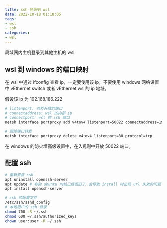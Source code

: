 ```yaml
---
title: ssh 登录到 wsl
date: 2022-10-18 01:18:05
tags:
- wsl
- ssh
categories:
- wsl
---
```


局域网内主机登录到其他主机的 wsl 

<!--more-->

## wsl 到 windows 的端口映射

在 wsl 中通过 ifconfig 查看 ip，一定要使用该 ip，不要使用 windows 网络设置中 vEthernet switch 或者 vEthernet wsl 的 ip 地址。

假设该 ip 为 192.168.186.222

```bash
# listenport: 对外开放的端口
# connectaddress: wsl 的内部 ip
# connectport: wsl 的 ssh 端口
netsh interface portproxy add v4tov4 listenport=50022 connectaddress=192.168.186.222 connectport=22 listenaddress=* protocol=tcp 

# 删除端口转发
netsh interface portproxy delete v4tov4 listenport=80 protocol=tcp
```

在 windows 的防火墙高级设置中，在入规则中开放 50022 端口。

## 配置 ssh

```bash
# 重新安装 ssh
apt uninstall openssh-server
apt update # 有的 ubuntu 内核已经很旧了，会导致 install 时出现 url 失效的问题
apt install openssh-server

# ssh 的配置文件
/etc/ssh/sshd_config
# 本地用户的 ssh 目录
chmod 700 -R ~/.ssh 
chmod 600 ~/.ssh/authorized_keys
chown user:user -R ~/.ssh
```